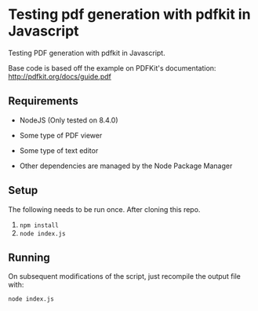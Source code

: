 Testing pdf generation with pdfkit in Javascript
================================================
Testing PDF generation with pdfkit in Javascript.

Base code is based off the example on PDFKit's documentation: 
http://pdfkit.org/docs/guide.pdf

Requirements
------------

 * NodeJS (Only tested on 8.4.0)
 * Some type of PDF viewer
 * Some type of text editor

 * Other dependencies are managed by the Node Package Manager

Setup
-----

The following needs to be run once. After cloning this repo.
1. `npm install`
1. `node index.js`


Running
-------

On subsequent modifications of the script, just recompile the output file with:

```
node index.js
```
